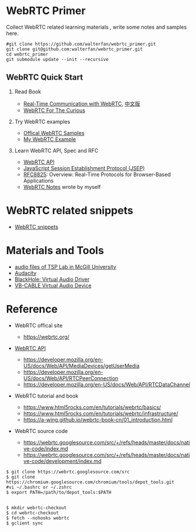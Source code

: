 # WebRTC Primer

Collect WebRTC related learning materials , write some notes and samples here.

```
#git clone https://github.com/walterfan/webrtc_primer.git
git clone git@github.com:walterfan/webrtc_primer.git
cd webrtc_primer
git submodule update --init --recursive
```
## WebRTC Quick Start

1. Read Book

   * [Real-Time Communication with WebRTC](https://github.com/spromano/WebRTC_Book), [中文版](https://a-wing.github.io/webrtc-book-cn/)
   * [WebRTC For The Curious](https://webrtcforthecurious.com/)
  

2. Try WebRTC examples

   * [Offical WebRTC Samples](https://github.com/webrtc/samples)  
   * [My WebRTC Example](https://www.fanyamin.com/webrtc/examples/index.html)



3. Learn WebRTC API, Spec and RFC

   * [WebRTC API](https://www.w3.org/TR/webrtc/)
   * [JavaScript Session Establishment Protocol (JSEP)](https://www.rfc-editor.org/rfc/rfc8829.html)
   * [RFC8825](https://datatracker.ietf.org/doc/html/rfc8825): Overview: Real-Time Protocols for Browser-Based Applications
   * [WebRTC Notes](https://walterfan.github.io/webrtc_note/) wrote by myself


# WebRTC related snippets

* [WebRTC snippets](https://walterfan.github.io/webrtc_snippets/)

# Materials and Tools

* [audio files of TSP Lab in McGill University](http://www-mmsp.ece.mcgill.ca/Documents/Data)
* [Audacity](https://www.audacityteam.org)
* [BlackHole: Virtual Audio Driver](https://github.com/ExistentialAudio/BlackHole)
* [VB-CABLE Virtual Audio Device](https://vb-audio.com/Cable)

# Reference

* WebRTC offical site
  - https://webrtc.org/
  
* [WebRTC API](https://developer.mozilla.org/en-US/docs/Web/API/WebRTC_API)
  - https://developer.mozilla.org/en-US/docs/Web/API/MediaDevices/getUserMedia
  - https://developer.mozilla.org/en-US/docs/Web/API/RTCPeerConnection
  - https://developer.mozilla.org/en-US/docs/Web/API/RTCDataChannel
  
* WebRTC tutorial and book
  - https://www.html5rocks.com/en/tutorials/webrtc/basics/
  - https://www.html5rocks.com/en/tutorials/webrtc/infrastructure/
  - https://a-wing.github.io/webrtc-book-cn/01_introduction.html
  
* WebRTC source code 
  - https://webrtc.googlesource.com/src/+/refs/heads/master/docs/native-code/index.md
  - https://webrtc.googlesource.com/src/+/refs/heads/master/docs/native-code/development/index.md


```
$ git clone https://webrtc.googlesource.com/src
$ git clone https://chromium.googlesource.com/chromium/tools/depot_tools.git
#vi ~/.bashrc or ~/.zshrc
$ export PATH=/path/to/depot_tools:$PATH


$ mkdir webrtc-checkout
$ cd webrtc-checkout
$ fetch --nohooks webrtc
$ gclient sync

```

